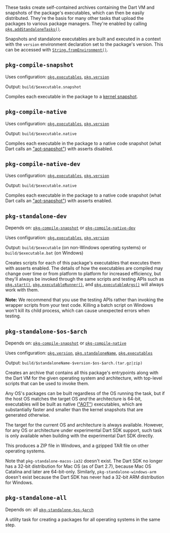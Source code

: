 These tasks create self-contained archives containing the Dart VM and snapshots
of the package's executables, which can then be easily distributed. They're the
basis for many other tasks that upload the packages to various package managers.
They're enabled by calling [`pkg.addStandaloneTasks()`][].

[`pkg.addStandaloneTasks()`]: https://pub.dev/documentation/cli_pkg/latest/cli_pkg/addStandaloneTasks.html

Snapshots and standalone executables are built and executed in a context with
the `version` environment declaration set to the package's version. This can be
accessed with [`String.fromEnvironment()`][].

[`String.fromEnvironment()`]: https://api.dartlang.org/stable/dart-core/String/String.fromEnvironment.html

## `pkg-compile-snapshot`

Uses configuration: [`pkg.executables`][], [`pkg.version`][]

[`pkg.version`]: https://pub.dev/documentation/cli_pkg/latest/cli_pkg/version.html

[`pkg.executables`]: https://pub.dev/documentation/cli_pkg/latest/cli_pkg/executables.html

Output: `build/$executable.snapshot`

Compiles each executable in the package to a [kernel snapshot][snapshot].

[snapshot]: https://github.com/dart-lang/sdk/wiki/Snapshots

## `pkg-compile-native`

Uses configuration: [`pkg.executables`][], [`pkg.version`][]

Output: `build/$executable.native`

Compiles each executable in the package to a native code snapshot (what Dart
calls an ["aot-snapshot"][snapshot]) with asserts disabled.

[`String.fromEnvironment()`]: https://api.dartlang.org/stable/dart-core/String/String.fromEnvironment.html

## `pkg-compile-native-dev`

Uses configuration: [`pkg.executables`][], [`pkg.version`][]

Output: `build/$executable.native`

Compiles each executable in the package to a native code snapshot (what Dart
calls an ["aot-snapshot"][snapshot]) with asserts enabled.

## `pkg-standalone-dev`

Depends on: [`pkg-compile-snapshot`][] or [`pkg-compile-native-dev`][]

[`pkg-compile-snapshot`]: #pkg-compile-snapshot
[`pkg-compile-native-dev`]: #pkg-compile-native-dev

Uses configuration: [`pkg.executables`][], [`pkg.version`][]

Output: `build/$executable` (on non-Windows operating systems) or
`build/$executable.bat` (on Windows)

Creates scripts for each of this package's executables that executes them with
asserts enabled. The details of how the executables are compiled may change over
time or from platform to platform for increased efficiency, but they'll always
be invoked through the same scripts and testing APIs such as [`pkg.start()`][],
[`pkg.executableRunner()`][], and [`pkg.executableArgs()`][] will always work
with them.

[`pkg.start()`]: https://pub.dev/documentation/cli_pkg/latest/testing/version.html
[`pkg.executableRunner()`]: https://pub.dev/documentation/cli_pkg/latest/testing/executableRunner.html
[`pkg.executableArgs()`]: https://pub.dev/documentation/cli_pkg/latest/testing/executableArgs.html

**Note:** We recommend that you use the testing APIs rather than invoking the
wrapper scripts from your test code. Killing a batch script on Windows won't
kill its child process, which can cause unexpected errors when testing.

## `pkg-standalone-$os-$arch`

Depends on: [`pkg-compile-snapshot`][] or [`pkg-compile-native`][]

[`pkg-compile-native`]: #pkg-compile-native

Uses configuration: [`pkg.version`][], [`pkg.standaloneName`][], [`pkg.executables`][]

[`pkg.standaloneName`]: https://pub.dev/documentation/cli_pkg/latest/cli_pkg/standaloneName.html

Output: `build/$standaloneName-$version-$os-$arch.(tar.gz|zip)`

Creates an archive that contains all this package's entrypoints along with the
Dart VM for the given operating system and architecture, with top-level scripts
that can be used to invoke them.

Any OS's packages can be built regardless of the OS running the task, but if the
host OS matches the target OS *and* the architecture is 64-bit, executables will
be built as native (["AOT"][snapshot]) executables, which are substantially
faster and smaller than the kernel snapshots that are generated otherwise.

The target for the current OS and architecture is always available. However, for
any OS or architecture under experimental Dart SDK support, such task is only
available when building with the experimental Dart SDK directly.

This produces a ZIP file in Windows, and a gzipped TAR file on other operating
systems.

Note that `pkg-standalone-macos-ia32` doesn't exist. The Dart SDK no longer has
a 32-bit distribution for Mac OS (as of Dart 2.7), because Mac OS Catalina and
later are 64-bit-only. Similarly, `pkg-standalone-windows-arm` doesn't exist
because the Dart SDK has never had a 32-bit ARM distribution for Windows.

## `pkg-standalone-all`

Depends on: all [`pkg-standalone-$os-$arch`][]

[`pkg-standalone-$os-$arch`]: #pkg-standalone-os-arch

A utility task for creating a packages for all operating systems in the same
step.
